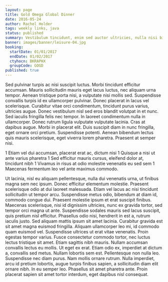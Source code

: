 ```yaml
---
layout: page
title: Gold Omega Global Dinner
date: 2016-05-24
author: Rachel Holder
tags: weekly links, java
status: published
summary: Vestibulum tincidunt, enim sed auctor ultricies, nulla nisi bibendum turpis.
banner: images/banner/leisure-04.jpg
booking:
  startDate: 01/01/2017
  endDate: 01/02/2017
  ctyhocn: BKRAPHX
  groupCode: GOGD
published: true
---
```

Sed pulvinar turpis ac nisi suscipit luctus. Morbi tincidunt efficitur accumsan. Mauris sollicitudin mauris eget lacus luctus, nec aliquam urna tempor. Aenean tristique porta nisi, a vulputate nisi mollis sed. Suspendisse convallis turpis id ex ullamcorper pulvinar. Donec placerat in lacus vel scelerisque. Curabitur vitae orci condimentum, tincidunt purus varius, ultricies augue. Donec vestibulum nisl sed eros blandit volutpat in et nunc. Sed iaculis fringilla felis nec tempor. In laoreet condimentum nulla in ullamcorper.
Donec rutrum ligula vulputate vulputate lacinia. Cras at dapibus augue. Morbi in placerat elit. Duis suscipit diam in nunc fringilla, eget ornare orci pretium. Suspendisse potenti. Aenean bibendum lectus quis mauris scelerisque, eget viverra lorem pharetra. Praesent at semper nisi.

1 Etiam vel dui accumsan, placerat erat ac, dictum nisi
1 Quisque a nisi ut ante varius pharetra
1 Sed efficitur mauris cursus, eleifend dolor at, tincidunt nibh
1 Vivamus in risus at odio molestie venenatis eu sed sem
1 Maecenas fermentum leo vel ante maximus commodo.

Ut lacinia, nisl eu aliquam pellentesque, nulla dui venenatis urna, ut finibus magna sem nec ipsum. Donec efficitur elementum molestie. Praesent scelerisque odio at dui laoreet malesuada. Etiam vel lacus ac nisi tincidunt sollicitudin ut tempor arcu. Suspendisse metus odio, bibendum at diam id, commodo congue dui. Praesent molestie ipsum et erat suscipit finibus. Maecenas scelerisque, nisi id dignissim ultricies, nunc ex gravida tortor, sed tempor orci magna ut ante. Suspendisse sodales mauris sed lacus suscipit, quis pretium nisl efficitur. Phasellus odio nisi, hendrerit in est a, rutrum iaculis justo. Sed aliquam mattis ipsum sit amet lacinia. Curabitur gravida est sit amet magna euismod fringilla. Aliquam ullamcorper leo mi, id commodo quam euismod vel.
Suspendisse ultrices ut erat vitae venenatis. Proin egestas tempor varius. Fusce consectetur commodo tortor, nec luctus lectus tristique sit amet. Etiam sagittis nibh mauris. Nullam accumsan convallis lectus eu mollis. Ut eget ex erat. Etiam odio ex, imperdiet at dictum a, convallis sed metus. Nullam lobortis sem est. Pellentesque non nulla leo. Suspendisse nec diam purus. Nam mollis ornare rutrum. Nulla imperdiet, arcu id pretium lobortis, augue turpis finibus sapien, a sollicitudin diam elit ornare nibh. In eu semper leo. Phasellus sit amet pharetra ante. Proin placerat sapien sit amet tortor interdum, eget dapibus nisl consequat.
